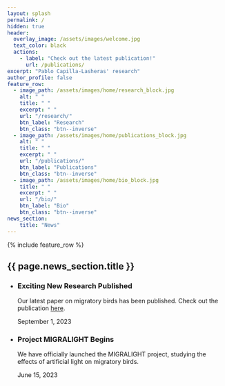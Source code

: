 ```yaml
---
layout: splash
permalink: /
hidden: true
header:
  overlay_image: /assets/images/welcome.jpg
  text_color: black
  actions:
    - label: "Check out the latest publication!"
      url: /publications/
excerpt: "Pablo Capilla-Lasheras' research"
author_profile: false
feature_row:
  - image_path: /assets/images/home/research_block.jpg
    alt: " "
    title: " "
    excerpt: " "
    url: "/research/"
    btn_label: "Research"
    btn_class: "btn--inverse"
  - image_path: /assets/images/home/publications_block.jpg
    alt: " "
    title: " "
    excerpt: " "
    url: "/publications/"
    btn_label: "Publications"
    btn_class: "btn--inverse"
  - image_path: /assets/images/home/bio_block.jpg
    title: " "
    excerpt: " "
    url: "/bio/"
    btn_label: "Bio"
    btn_class: "btn--inverse"
news_section:
    title: "News"
---
```


{% include feature_row %}

<div class="news-section">
  <h2>{{ page.news_section.title }}</h2>
  <ul class="news-list">
    <li class="news-item">
      <h3>Exciting New Research Published</h3>
      <p>Our latest paper on migratory birds has been published. Check out the publication <a href="/publications/">here</a>.</p>
      <span class="news-date">September 1, 2023</span>
    </li>
    <li class="news-item">
      <h3>Project MIGRALIGHT Begins</h3>
      <p>We have officially launched the MIGRALIGHT project, studying the effects of artificial light on migratory birds.</p>
      <span class="news-date">June 15, 2023</span>
    </li>
  </ul>
</div>
